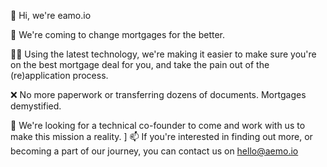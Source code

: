 👋 Hi, we're eamo.io

🏡 We're coming to change mortgages for the better.

🧑‍💻 Using the latest technology, we're making it easier to make sure you're on the best mortgage deal for you, and take the pain out of the (re)application process. 

❌ No more paperwork or transferring dozens of documents. Mortgages demystified.

💞️ We're looking for a technical co-founder to come and work with us to make this mission a reality.
]
📫 If you're interested in finding out more, or becoming a part of our journey, you can contact us on hello@aemo.io
